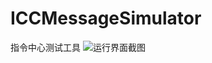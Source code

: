 # ICCMessageSimulator
指令中心测试工具
![运行界面截图](https://user-images.githubusercontent.com/82074089/222028871-c2e29b0e-eaf4-4b71-a64a-b57cc4789f33.png)
